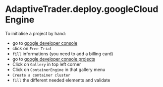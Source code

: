 # AdaptiveTrader.deploy.googleCloudEngine

To initialise a project by hand:
- go to [google developer console](https://console.developers.google.com)
- click on `Free Trial`
- `fill` informations (you need to add a billing card)
- go to [google developer console projects](https://console.developers.google.com/project)
- Click on `Gallery` in top left corner
- Click on `ContainerEngine` in that gallery menu
- `Create a container cluster`
- `fill` the different needed elements and validate

